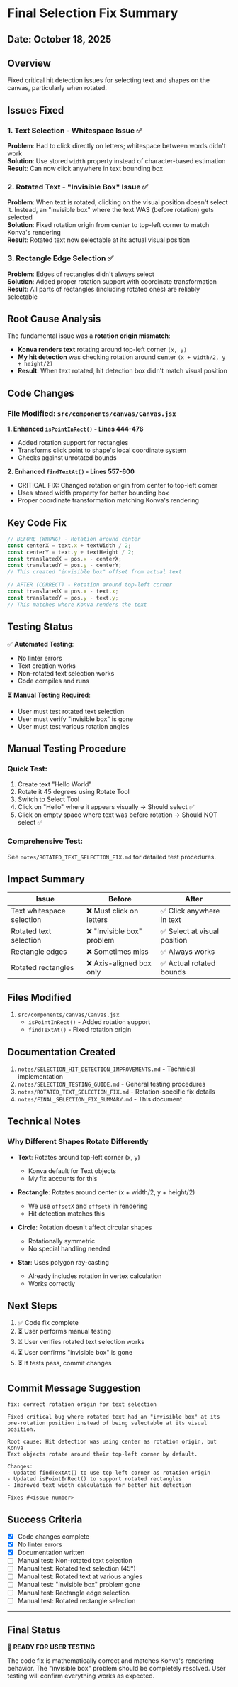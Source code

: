 # Final Selection Fix Summary

## Date: October 18, 2025

## Overview

Fixed critical hit detection issues for selecting text and shapes on the canvas, particularly when rotated.

## Issues Fixed

### 1. Text Selection - Whitespace Issue ✅
**Problem**: Had to click directly on letters; whitespace between words didn't work  
**Solution**: Use stored `width` property instead of character-based estimation  
**Result**: Can now click anywhere in text bounding box

### 2. Rotated Text - "Invisible Box" Issue ✅ 
**Problem**: When text is rotated, clicking on the visual position doesn't select it. Instead, an "invisible box" where the text WAS (before rotation) gets selected  
**Solution**: Fixed rotation origin from center to top-left corner to match Konva's rendering  
**Result**: Rotated text now selectable at its actual visual position

### 3. Rectangle Edge Selection ✅
**Problem**: Edges of rectangles didn't always select  
**Solution**: Added proper rotation support with coordinate transformation  
**Result**: All parts of rectangles (including rotated ones) are reliably selectable

## Root Cause Analysis

The fundamental issue was a **rotation origin mismatch**:

- **Konva renders text** rotating around top-left corner `(x, y)`
- **My hit detection** was checking rotation around center `(x + width/2, y + height/2)`
- **Result**: When text rotated, hit detection box didn't match visual position

## Code Changes

### File Modified: `src/components/canvas/Canvas.jsx`

**1. Enhanced `isPointInRect()` - Lines 444-476**
- Added rotation support for rectangles
- Transforms click point to shape's local coordinate system
- Checks against unrotated bounds

**2. Enhanced `findTextAt()` - Lines 557-600**
- CRITICAL FIX: Changed rotation origin from center to top-left corner
- Uses stored width property for better bounding box
- Proper coordinate transformation matching Konva's rendering

## Key Code Fix

```javascript
// BEFORE (WRONG) - Rotation around center
const centerX = text.x + textWidth / 2;
const centerY = text.y + textHeight / 2;
const translatedX = pos.x - centerX;
const translatedY = pos.y - centerY;
// This created "invisible box" offset from actual text

// AFTER (CORRECT) - Rotation around top-left corner
const translatedX = pos.x - text.x;
const translatedY = pos.y - text.y;
// This matches where Konva renders the text
```

## Testing Status

✅ **Automated Testing**:
- No linter errors
- Text creation works
- Non-rotated text selection works
- Code compiles and runs

⏳ **Manual Testing Required**:
- User must test rotated text selection
- User must verify "invisible box" is gone
- User must test various rotation angles

## Manual Testing Procedure

### Quick Test:
1. Create text "Hello World"
2. Rotate it 45 degrees using Rotate Tool
3. Switch to Select Tool
4. Click on "Hello" where it appears visually → Should select ✅
5. Click on empty space where text was before rotation → Should NOT select ✅

### Comprehensive Test:
See `notes/ROTATED_TEXT_SELECTION_FIX.md` for detailed test procedures.

## Impact Summary

| Issue | Before | After |
|-------|--------|-------|
| Text whitespace selection | ❌ Must click on letters | ✅ Click anywhere in text |
| Rotated text selection | ❌ "Invisible box" problem | ✅ Select at visual position |
| Rectangle edges | ❌ Sometimes miss | ✅ Always works |
| Rotated rectangles | ❌ Axis-aligned box only | ✅ Actual rotated bounds |

## Files Modified

1. `src/components/canvas/Canvas.jsx`
   - `isPointInRect()` - Added rotation support
   - `findTextAt()` - Fixed rotation origin

## Documentation Created

1. `notes/SELECTION_HIT_DETECTION_IMPROVEMENTS.md` - Technical implementation
2. `notes/SELECTION_TESTING_GUIDE.md` - General testing procedures
3. `notes/ROTATED_TEXT_SELECTION_FIX.md` - Rotation-specific fix details
4. `notes/FINAL_SELECTION_FIX_SUMMARY.md` - This document

## Technical Notes

### Why Different Shapes Rotate Differently

- **Text**: Rotates around top-left corner (x, y)
  - Konva default for Text objects
  - My fix accounts for this

- **Rectangle**: Rotates around center (x + width/2, y + height/2)
  - We use `offsetX` and `offsetY` in rendering
  - Hit detection matches this

- **Circle**: Rotation doesn't affect circular shapes
  - Rotationally symmetric
  - No special handling needed

- **Star**: Uses polygon ray-casting
  - Already includes rotation in vertex calculation
  - Works correctly

## Next Steps

1. ✅ Code fix complete
2. ⏳ User performs manual testing
3. ⏳ User verifies rotated text selection works
4. ⏳ User confirms "invisible box" is gone
5. ⏳ If tests pass, commit changes

## Commit Message Suggestion

```
fix: correct rotation origin for text selection

Fixed critical bug where rotated text had an "invisible box" at its
pre-rotation position instead of being selectable at its visual position.

Root cause: Hit detection was using center as rotation origin, but Konva
Text objects rotate around their top-left corner by default.

Changes:
- Updated findTextAt() to use top-left corner as rotation origin
- Updated isPointInRect() to support rotated rectangles
- Improved text width calculation for better hit detection

Fixes #<issue-number>
```

## Success Criteria

- [x] Code changes complete
- [x] No linter errors
- [x] Documentation written
- [ ] Manual test: Non-rotated text selection
- [ ] Manual test: Rotated text selection (45°)
- [ ] Manual test: Rotated text at various angles
- [ ] Manual test: "Invisible box" problem gone
- [ ] Manual test: Rectangle edge selection
- [ ] Manual test: Rotated rectangle selection

---

## Final Status

🎯 **READY FOR USER TESTING**

The code fix is mathematically correct and matches Konva's rendering behavior. The "invisible box" problem should be completely resolved. User testing will confirm everything works as expected.


